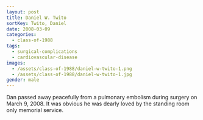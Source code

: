 ```yaml
---
layout: post
title: Daniel W. Twito
sortKey: Twito, Daniel
date: 2008-03-09
categories:
  - class-of-1988
tags:
  - surgical-complications
  - cardiovascular-disease
images:
  - /assets/class-of-1988/daniel-w-twito-1.png
  - /assets/class-of-1988/daniel-w-twito-1.jpg
gender: male
---
```

Dan passed away peacefully from a pulmonary embolism during surgery on March 9, 2008. It was obvious he was dearly loved by the standing room only memorial service.
